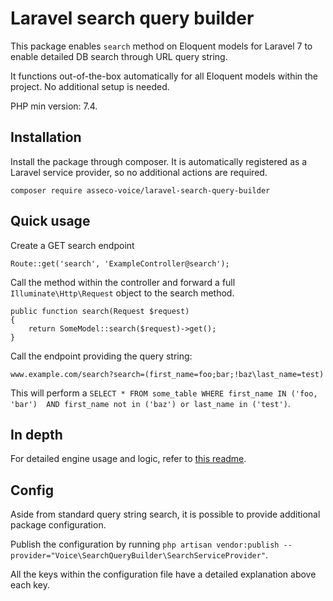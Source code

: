 # Laravel search query builder

This package enables ``search`` method on Eloquent models for 
Laravel 7 to enable detailed DB search through URL query string. 

It functions out-of-the-box automatically for all Eloquent models 
within the project. No additional setup is needed.

PHP min version: 7.4.

## Installation

Install the package through composer. It is automatically registered
as a Laravel service provider, so no additional actions are required.

``composer require asseco-voice/laravel-search-query-builder``

## Quick usage

Create a GET search endpoint

```
Route::get('search', 'ExampleController@search');
```

Call the method within the controller and forward a full `Illuminate\Http\Request` object to the search method.

```
public function search(Request $request)
{
    return SomeModel::search($request)->get();
}
```
 
Call the endpoint providing the query string:

```
www.example.com/search?search=(first_name=foo;bar;!baz\last_name=test)
```
    
This will perform a ``SELECT * FROM some_table WHERE first_name IN ('foo, 'bar') 
AND first_name not in ('baz') or last_name in ('test')``.

## In depth

For detailed engine usage and logic, refer to 
[this readme](https://github.com/asseco-voice/laravel-json-query-builder).

## Config 

Aside from standard query string search, it is possible to provide additional 
package configuration.

Publish the configuration by running 
`php artisan vendor:publish --provider="Voice\SearchQueryBuilder\SearchServiceProvider"`.

All the keys within the configuration file have a detailed explanation above each key.
